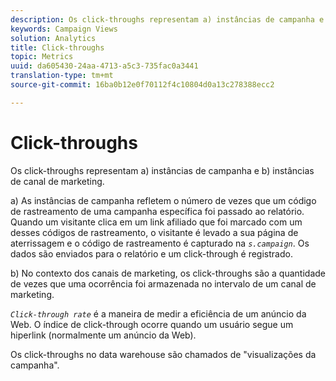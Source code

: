 ```yaml
---
description: Os click-throughs representam a) instâncias de campanha e b) instâncias de canal de marketing.
keywords: Campaign Views
solution: Analytics
title: Click-throughs
topic: Metrics
uuid: da605430-24aa-4713-a5c3-735fac0a3441
translation-type: tm+mt
source-git-commit: 16ba0b12e0f70112f4c10804d0a13c278388ecc2

---
```



# Click-throughs

Os click-throughs representam a) instâncias de campanha e b) instâncias de canal de marketing.

a) As instâncias de campanha refletem o número de vezes que um código de rastreamento de uma campanha específica foi passado ao relatório. Quando um visitante clica em um link afiliado que foi marcado com um desses códigos de rastreamento, o visitante é levado a sua página de aterrissagem e o código de rastreamento é capturado na *`s.campaign`*. Os dados são enviados para o relatório e um click-through é registrado.

b) No contexto dos canais de marketing, os click-throughs são a quantidade de vezes que uma ocorrência foi armazenada no intervalo de um canal de marketing.

*`Click-through rate`* é a maneira de medir a eficiência de um anúncio da Web. O índice de click-through ocorre quando um usuário segue um hiperlink (normalmente um anúncio da Web).

Os click-throughs no data warehouse são chamados de "visualizações da campanha".
